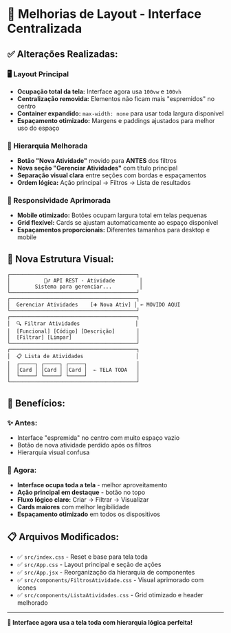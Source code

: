 # 🎨 Melhorias de Layout - Interface Centralizada

## ✅ **Alterações Realizadas:**

### **🖥️ Layout Principal**

- **Ocupação total da tela:** Interface agora usa `100vw` e `100vh`
- **Centralização removida:** Elementos não ficam mais "espremidos" no centro
- **Container expandido:** `max-width: none` para usar toda largura disponível
- **Espaçamento otimizado:** Margens e paddings ajustados para melhor uso do espaço

### **🔄 Hierarquia Melhorada**

- **Botão "Nova Atividade"** movido para **ANTES** dos filtros
- **Nova seção "Gerenciar Atividades"** com título principal
- **Separação visual clara** entre seções com bordas e espaçamentos
- **Ordem lógica:** Ação principal → Filtros → Lista de resultados

### **📱 Responsividade Aprimorada**

- **Mobile otimizado:** Botões ocupam largura total em telas pequenas
- **Grid flexível:** Cards se ajustam automaticamente ao espaço disponível
- **Espaçamentos proporcionais:** Diferentes tamanhos para desktop e mobile

## 🎯 **Nova Estrutura Visual:**

```
┌─────────────────────────────────────────┐
│           🏃‍♂️ API REST - Atividade        │
│        Sistema para gerenciar...         │
└─────────────────────────────────────────┘
┌─────────────────────────────────────────┐
│  Gerenciar Atividades    [➕ Nova Ativ] │ ← MOVIDO AQUI
└─────────────────────────────────────────┘
┌─────────────────────────────────────────┐
│  🔍 Filtrar Atividades                  │
│  [Funcional] [Código] [Descrição]       │
│  [Filtrar] [Limpar]                     │
└─────────────────────────────────────────┘
┌─────────────────────────────────────────┐
│  📋 Lista de Atividades                 │
│  ┌─────┐ ┌─────┐ ┌─────┐                │
│  │Card │ │Card │ │Card │  ← TELA TODA   │
│  └─────┘ └─────┘ └─────┘                │
└─────────────────────────────────────────┘
```

## 🚀 **Benefícios:**

### **✨ Antes:**

- Interface "espremida" no centro com muito espaço vazio
- Botão de nova atividade perdido após os filtros
- Hierarquia visual confusa

### **🎉 Agora:**

- **Interface ocupa toda a tela** - melhor aproveitamento
- **Ação principal em destaque** - botão no topo
- **Fluxo lógico claro:** Criar → Filtrar → Visualizar
- **Cards maiores** com melhor legibilidade
- **Espaçamento otimizado** em todos os dispositivos

## 📋 **Arquivos Modificados:**

- ✅ `src/index.css` - Reset e base para tela toda
- ✅ `src/App.css` - Layout principal e seção de ações
- ✅ `src/App.jsx` - Reorganização da hierarquia de componentes
- ✅ `src/components/FiltrosAtividade.css` - Visual aprimorado com ícones
- ✅ `src/components/ListaAtividades.css` - Grid otimizado e header melhorado

---

**🎊 Interface agora usa a tela toda com hierarquia lógica perfeita!**

